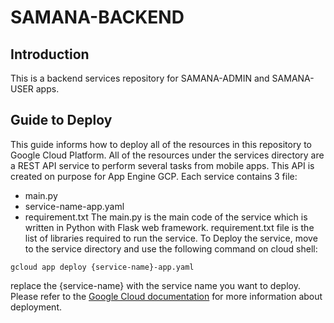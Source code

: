 # SAMANA-BACKEND

## Introduction
This is a backend services repository for SAMANA-ADMIN and SAMANA-USER apps.

## Guide to Deploy
This guide informs how to deploy all of the resources in this repository to Google Cloud Platform. All of the resources under the services directory are a REST API service to perform several tasks from mobile apps. This API is created on purpose for App Engine GCP. Each service contains 3 file:
- main.py
- service-name-app.yaml
- requirement.txt 
The main.py is the main code of the service which is written in Python with Flask web framework. requirement.txt file is the list of libraries required to run the service. To Deploy the service, move to the service directory and use the following command on cloud shell:
```
gcloud app deploy {service-name}-app.yaml
```
replace the {service-name} with the service name you want to deploy. Please refer to the [Google Cloud documentation](https://cloud.google.com/sdk/gcloud/reference/app/deploy) for more information about deployment.

